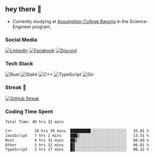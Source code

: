 ## hey there 👋

- Currently studying at [Assumption College Rayong](https://www.acr.ac.th) in the Science-Engineer program.

### Social Media

[![LinkedIn](https://img.shields.io/badge/linkedin-%230077B5.svg?style=for-the-badge&logo=linkedin&logoColor=white)](https://www.linkedin.com/in/kiattisakbeaw/)
[![Facebook](https://img.shields.io/badge/Facebook-%231877F2.svg?style=for-the-badge&logo=Facebook&logoColor=white)](https://www.facebook.com/kiattisakbeawsanburee)
[![Discord](https://img.shields.io/badge/Discord-%235865F2.svg?style=for-the-badge&logo=discord&logoColor=white)](https://discord.gg/dgRsHb5duc)

### Tech Stack
![Rust](https://img.shields.io/badge/rust-%23000000.svg?style=for-the-badge&logo=rust&logoColor=white)
![Qiskit](https://img.shields.io/badge/Qiskit-%236929C4.svg?style=for-the-badge&logo=Qiskit&logoColor=white)
![C++](https://img.shields.io/badge/c++-%2300599C.svg?style=for-the-badge&logo=c%2B%2B&logoColor=white)
![TypeScript](https://img.shields.io/badge/typescript-%23007ACC.svg?style=for-the-badge&logo=typescript&logoColor=white)
![Go](https://img.shields.io/badge/go-%2300ADD8.svg?style=for-the-badge&logo=go&logoColor=white)


### Streak 🚀
[![GitHub Streak](https://streak-stats.demolab.com?user=beawkiattisak&theme=dark&hide_border=true)](https://git.io/streak-stats)
</div>

### Coding Time Spent
<!--START_SECTION:waka-->

```txt
Total Time: 48 hrs 32 mins

C++          18 hrs 39 mins  █████████░░░░░░░░░░░░░░░░   35.81 %
JavaScript   7 hrs 2 mins    ███▒░░░░░░░░░░░░░░░░░░░░░   13.51 %
Rust         4 hrs 31 mins   ██▒░░░░░░░░░░░░░░░░░░░░░░   08.69 %
Other        3 hrs 32 mins   █▓░░░░░░░░░░░░░░░░░░░░░░░   06.81 %
TypeScript   3 hrs 17 mins   █▓░░░░░░░░░░░░░░░░░░░░░░░   06.32 %
```

<!--END_SECTION:waka-->
